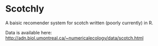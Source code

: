 # Scotchly

A baisic recomender system for scotch written (poorly currently)  in R.

Data is available here: http://adn.biol.umontreal.ca/~numericalecology/data/scotch.html

